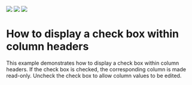 <!-- default badges list -->
![](https://img.shields.io/endpoint?url=https://codecentral.devexpress.com/api/v1/VersionRange/128649836/13.1.4%2B)
[![](https://img.shields.io/badge/Open_in_DevExpress_Support_Center-FF7200?style=flat-square&logo=DevExpress&logoColor=white)](https://supportcenter.devexpress.com/ticket/details/E1517)
[![](https://img.shields.io/badge/📖_How_to_use_DevExpress_Examples-e9f6fc?style=flat-square)](https://docs.devexpress.com/GeneralInformation/403183)
<!-- default badges end -->
# How to display a check box within column headers


<p>This example demonstrates how to display a check box within column headers. If the check box is checked, the corresponding column is made read-only. Uncheck the check box to allow column values to be edited.</p>

<br/>


